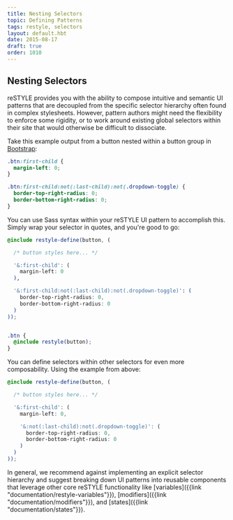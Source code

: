 ```yaml
---
title: Nesting Selectors
topic: Defining Patterns
tags: restyle, selectors
layout: default.hbt
date: 2015-08-17
draft: true
order: 1010
---
```


## Nesting Selectors

reSTYLE provides you with the ability to compose intuitive and semantic UI patterns that are decoupled from the specific selector hierarchy often found in complex stylesheets. However, pattern authors might need the flexibility to enforce some rigidity, or to work around existing global selectors within their site that would otherwise be difficult to dissociate.

Take this example output from a button nested within a button group in [Bootstrap](http://getbootstrap.com/components/#btn-groups):

```css
.btn:first-child {
  margin-left: 0;
}

.btn:first-child:not(:last-child):not(.dropdown-toggle) {
  border-top-right-radius: 0;
  border-bottom-right-radius: 0;
}

```

You can use Sass syntax within your reSTYLE UI pattern to accomplish this. Simply wrap your selector in quotes, and you're good to go:

```scss
@include restyle-define(button, (

  /* button styles here... */

  '&:first-child': (
    margin-left: 0
  ),

  '&:first-child:not(:last-child):not(.dropdown-toggle)': (
    border-top-right-radius: 0,
    border-bottom-right-radius: 0
  )
));


.btn {
  @include restyle(button);
}

```

You can define selectors within other selectors for even more composability. Using the example from above:

```scss
@include restyle-define(button, (

  /* button styles here... */

  '&:first-child': (
    margin-left: 0,

    '&:not(:last-child):not(.dropdown-toggle)': (
      border-top-right-radius: 0,
      border-bottom-right-radius: 0
    )
  )
));
```

In general, we recommend against implementing an explicit selector hierarchy and suggest breaking down UI patterns into reusable components that leverage other core reSTYLE functionality like [variables]({{link "documentation/restyle-variables"}}), [modifiers]({{link "documentation/modifiers"}}), and [states]({{link "documentation/states"}}).